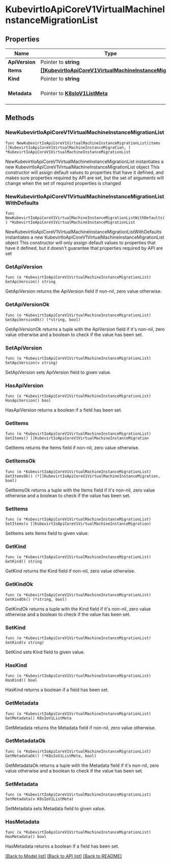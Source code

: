 # KubevirtIoApiCoreV1VirtualMachineInstanceMigrationList

## Properties

Name | Type | Description | Notes
------------ | ------------- | ------------- | -------------
**ApiVersion** | Pointer to **string** |  | [optional] 
**Items** | [**[]KubevirtIoApiCoreV1VirtualMachineInstanceMigration**](KubevirtIoApiCoreV1VirtualMachineInstanceMigration.md) |  | 
**Kind** | Pointer to **string** |  | [optional] 
**Metadata** | Pointer to [**K8sIoV1ListMeta**](K8sIoV1ListMeta.md) |  | [optional] [default to {}]

## Methods

### NewKubevirtIoApiCoreV1VirtualMachineInstanceMigrationList

`func NewKubevirtIoApiCoreV1VirtualMachineInstanceMigrationList(items []KubevirtIoApiCoreV1VirtualMachineInstanceMigration, ) *KubevirtIoApiCoreV1VirtualMachineInstanceMigrationList`

NewKubevirtIoApiCoreV1VirtualMachineInstanceMigrationList instantiates a new KubevirtIoApiCoreV1VirtualMachineInstanceMigrationList object
This constructor will assign default values to properties that have it defined,
and makes sure properties required by API are set, but the set of arguments
will change when the set of required properties is changed

### NewKubevirtIoApiCoreV1VirtualMachineInstanceMigrationListWithDefaults

`func NewKubevirtIoApiCoreV1VirtualMachineInstanceMigrationListWithDefaults() *KubevirtIoApiCoreV1VirtualMachineInstanceMigrationList`

NewKubevirtIoApiCoreV1VirtualMachineInstanceMigrationListWithDefaults instantiates a new KubevirtIoApiCoreV1VirtualMachineInstanceMigrationList object
This constructor will only assign default values to properties that have it defined,
but it doesn't guarantee that properties required by API are set

### GetApiVersion

`func (o *KubevirtIoApiCoreV1VirtualMachineInstanceMigrationList) GetApiVersion() string`

GetApiVersion returns the ApiVersion field if non-nil, zero value otherwise.

### GetApiVersionOk

`func (o *KubevirtIoApiCoreV1VirtualMachineInstanceMigrationList) GetApiVersionOk() (*string, bool)`

GetApiVersionOk returns a tuple with the ApiVersion field if it's non-nil, zero value otherwise
and a boolean to check if the value has been set.

### SetApiVersion

`func (o *KubevirtIoApiCoreV1VirtualMachineInstanceMigrationList) SetApiVersion(v string)`

SetApiVersion sets ApiVersion field to given value.

### HasApiVersion

`func (o *KubevirtIoApiCoreV1VirtualMachineInstanceMigrationList) HasApiVersion() bool`

HasApiVersion returns a boolean if a field has been set.

### GetItems

`func (o *KubevirtIoApiCoreV1VirtualMachineInstanceMigrationList) GetItems() []KubevirtIoApiCoreV1VirtualMachineInstanceMigration`

GetItems returns the Items field if non-nil, zero value otherwise.

### GetItemsOk

`func (o *KubevirtIoApiCoreV1VirtualMachineInstanceMigrationList) GetItemsOk() (*[]KubevirtIoApiCoreV1VirtualMachineInstanceMigration, bool)`

GetItemsOk returns a tuple with the Items field if it's non-nil, zero value otherwise
and a boolean to check if the value has been set.

### SetItems

`func (o *KubevirtIoApiCoreV1VirtualMachineInstanceMigrationList) SetItems(v []KubevirtIoApiCoreV1VirtualMachineInstanceMigration)`

SetItems sets Items field to given value.


### GetKind

`func (o *KubevirtIoApiCoreV1VirtualMachineInstanceMigrationList) GetKind() string`

GetKind returns the Kind field if non-nil, zero value otherwise.

### GetKindOk

`func (o *KubevirtIoApiCoreV1VirtualMachineInstanceMigrationList) GetKindOk() (*string, bool)`

GetKindOk returns a tuple with the Kind field if it's non-nil, zero value otherwise
and a boolean to check if the value has been set.

### SetKind

`func (o *KubevirtIoApiCoreV1VirtualMachineInstanceMigrationList) SetKind(v string)`

SetKind sets Kind field to given value.

### HasKind

`func (o *KubevirtIoApiCoreV1VirtualMachineInstanceMigrationList) HasKind() bool`

HasKind returns a boolean if a field has been set.

### GetMetadata

`func (o *KubevirtIoApiCoreV1VirtualMachineInstanceMigrationList) GetMetadata() K8sIoV1ListMeta`

GetMetadata returns the Metadata field if non-nil, zero value otherwise.

### GetMetadataOk

`func (o *KubevirtIoApiCoreV1VirtualMachineInstanceMigrationList) GetMetadataOk() (*K8sIoV1ListMeta, bool)`

GetMetadataOk returns a tuple with the Metadata field if it's non-nil, zero value otherwise
and a boolean to check if the value has been set.

### SetMetadata

`func (o *KubevirtIoApiCoreV1VirtualMachineInstanceMigrationList) SetMetadata(v K8sIoV1ListMeta)`

SetMetadata sets Metadata field to given value.

### HasMetadata

`func (o *KubevirtIoApiCoreV1VirtualMachineInstanceMigrationList) HasMetadata() bool`

HasMetadata returns a boolean if a field has been set.


[[Back to Model list]](../README.md#documentation-for-models) [[Back to API list]](../README.md#documentation-for-api-endpoints) [[Back to README]](../README.md)


